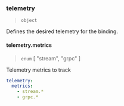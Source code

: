 ### telemetry

> `object`

Defines the desired telemetry for the binding.

#### telemetry.metrics

> `enum` [ "stream", "grpc" ]

Telemetry metrics to track

```yaml
telemetry:
  metrics:
    - stream.*
    - grpc.*
```
